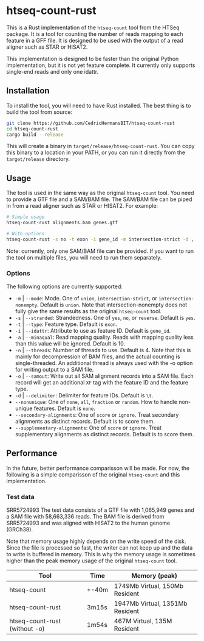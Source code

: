 # htseq-count-rust

This is a Rust implementation of the `htseq-count` tool from the HTSeq package. It is a tool for counting the number of reads mapping to each feature in a GFF file. It is designed to be used with the output of a read aligner such as STAR or HISAT2.

This implementation is designed to be faster than the original Python implementation, but it is not yet feature complete. It currently only supports single-end reads and only one idattr.

## Installation

To install the tool, you will need to have Rust installed. The best thing is to build the tool from source:

```bash
git clone https://github.com/CedricHermansBIT/htseq-count-rust
cd htseq-count-rust
cargo build --release
```

This will create a binary in `target/release/htseq-count-rust`. You can copy this binary to a location in your PATH, or you can run it directly from the `target/release` directory.

## Usage

The tool is used in the same way as the original `htseq-count` tool. You need to provide a GTF file and a SAM/BAM file. The SAM/BAM file can be piped in from a read aligner such as STAR or HISAT2. For example:

```bash
# Simple usage
htseq-count-rust alignments.bam genes.gtf

# With options
htseq-count-rust -s no -t exon -i gene_id -m intersection-strict -d , -a 10 -n 8 --nonunique all --secondary-alignments ignore --supplementary-alignments ignore -o alignments_out.sam alignments.bam genes.gtf
```

Note: currently, only one SAM/BAM file can be provided. If you want to run the tool on multiple files, you will need to run them separately.

### Options

The following options are currently supported:

- `-m` | `--mode`:     Mode. One of `union`, `intersection-strict`, or `intersection-nonempty`. Default is `union`. Note that intersection-nonempty does not fully give the same results as the original `htseq-count` tool.
- `-s` | `--stranded`: Strandedness. One of `yes`, `no`, or `reverse`. Default is `yes`.
- `-t` | `--type`:     Feature type. Default is `exon`.
- `-i` | `--idattr`:   Attribute to use as feature ID. Default is `gene_id`.
- `-a` | `--minaqual`: Read mapping quality. Reads with mapping quality less than this value will be ignored. Default is 10.
- `-n` | `--threads`:  Number of threads to use. Default is 4. Note that this is mainly for decompression of BAM files, and the actual counting is single-threaded. An additional thread is always used with the -o option for writing output to a SAM file.
- `-o` | `--samout`:   Write out all SAM alignment records into a SAM file. Each record will get an additional `XF` tag with the feature ID and the feature type.
- `-d` | `--delimiter`: Delimiter for feature IDs. Default is `\t`.
- `--nonunique`: One of `none`, `all`, `fraction` or `random`. How to handle non-unique features. Default is `none`.
- `--secondary-alignments`: One of `score` or `ignore`. Treat secondary alignments as distinct records. Default is to score them.
- `--supplementary-alignments`: One of `score` or `ignore`. Treat supplementary alignments as distinct records. Default is to score them.

## Performance

In the future, better performance comparisson will be made. For now, the following is a simple comparisson of the original `htseq-count` and this implementation.

### Test data
SRR5724993
The test data consists of a GTF file with 1,065,949 genes and a SAM file with 58,663,336 reads. The BAM file is derived from SRR5724993 and was aligned with HISAT2 to the human genome (GRCh38).

Note that memory usage highly depends on the write speed of the disk. Since the file is processed so fast, the writer can not keep up and the data to write is buffered in memory. This is why the memory usage is sometimes higher than the peak memory usage of the original `htseq-count` tool.

Tool | Time | Memory (peak)
--- | --- | ---
htseq-count | +-40m | 1749Mb Virtual, 150Mb Resident
htseq-count-rust | 3m15s | 1947Mb Virtual, 1351Mb Resident 
htseq-count-rust (without -o) | 1m54s | 467M Virtual, 135M Resident